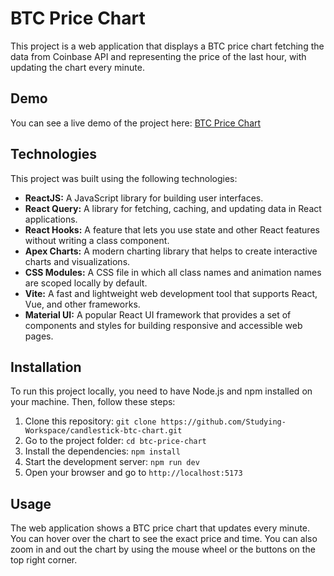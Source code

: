 # BTC Price Chart

This project is a web application that displays a BTC price chart fetching the data from Coinbase API and representing
the price of the last hour, with updating the chart every minute.

## Demo

You can see a live demo of the project
here: [BTC Price Chart](https://studying-workspace.github.io/candlestick-btc-chart/)

## Technologies

This project was built using the following technologies:

- **ReactJS:** A JavaScript library for building user interfaces.
- **React Query:** A library for fetching, caching, and updating data in React applications.
- **React Hooks:** A feature that lets you use state and other React features without writing a class component.
- **Apex Charts:** A modern charting library that helps to create interactive charts and visualizations.
- **CSS Modules:** A CSS file in which all class names and animation names are scoped locally by default.
- **Vite:** A fast and lightweight web development tool that supports React, Vue, and other frameworks.
- **Material UI:** A popular React UI framework that provides a set of components and styles for building responsive and accessible web pages.
## Installation

To run this project locally, you need to have Node.js and npm installed on your machine. Then, follow these steps:

1. Clone this repository: `git clone https://github.com/Studying-Workspace/candlestick-btc-chart.git`
2. Go to the project folder: `cd btc-price-chart`
3. Install the dependencies: `npm install`
4. Start the development server: `npm run dev`
5. Open your browser and go to `http://localhost:5173`

## Usage

The web application shows a BTC price chart that updates every minute. You can hover over the chart to see the exact
price and time. You can also zoom in and out the chart by using the mouse wheel or the buttons on the top right corner.
